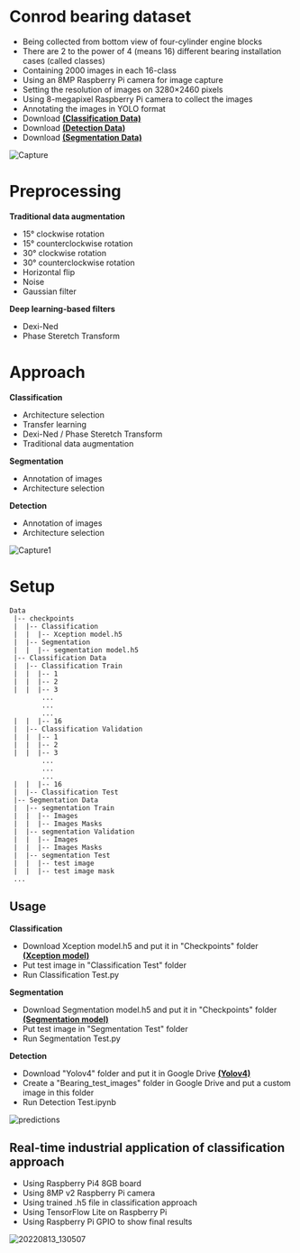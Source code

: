 # Conrod bearing dataset

- Being collected from bottom view of four-cylinder engine blocks
- There are 2 to the power of 4 (means 16) different bearing installation cases (called classes)
- Containing 2000 images in each 16-class
- Using an 8MP Raspberry Pi camera for image capture
- Setting the resolution of images on 3280×2460 pixels
- Using 8-megapixel Raspberry Pi camera to collect the images
- Annotating the images in YOLO format
- Download [**(Classification Data)**](https://drive.google.com/file/d/1x1fWg54HHkBc4zABBs3n2Szl6izrwr3n/view?usp=sharing)
- Download [**(Detection Data)**](https://drive.google.com/file/d/13qtMvgaqP61M0iQkpjxUt4VBJAKlkvl8/view?usp=sharing)
- Download [**(Segmentation Data)**](https://drive.google.com/file/d/1AxQGpTHrd4rRwLRwhj3ROJuT0lWSpeG5/view?usp=sharing)

![Capture](https://user-images.githubusercontent.com/85845544/197382474-270632ca-1a53-483b-abfa-61344cb1d571.JPG)

# Preprocessing

**Traditional data augmentation**
- 15° clockwise rotation
- 15° counterclockwise rotation
- 30° clockwise rotation
- 30° counterclockwise rotation
- Horizontal flip
- Noise
- Gaussian filter

**Deep learning-based filters**
- Dexi-Ned
- Phase Steretch Transform

# Approach

**Classification**
- Architecture selection
- Transfer learning
- Dexi-Ned / Phase Steretch Transform
- Traditional data augmentation

**Segmentation**
- Annotation of images
- Architecture selection

**Detection**
- Annotation of images
- Architecture selection

![Capture1](https://user-images.githubusercontent.com/85845544/197391026-5b557bc0-319d-435d-b1e0-bedb894362fd.PNG)

# Setup
```
Data
 |-- checkpoints
 |  |-- Classification 
 |  |  |-- Xception model.h5
 |  |-- Segmentation 
 |  |  |-- segmentation model.h5
 |-- Classification Data
 |  |-- Classification Train
 |  |  |-- 1
 |  |  |-- 2
 |  |  |-- 3
        ...
        ...
        ...
 |  |  |-- 16
 |  |-- Classification Validation
 |  |  |-- 1
 |  |  |-- 2
 |  |  |-- 3
        ...
        ...
        ...
 |  |  |-- 16
 |  |-- Classification Test
 |-- Segmentation Data
 |  |-- segmentation Train
 |  |  |-- Images
 |  |  |-- Images Masks
 |  |-- segmentation Validation
 |  |  |-- Images
 |  |  |-- Images Masks
 |  |-- segmentation Test
 |  |  |-- test image
 |  |  |-- test image mask
 ...
```
## Usage

**Classification**
- Download Xception model.h5 and put it in "Checkpoints" folder [**(Xception model)**](https://drive.google.com/file/d/1pkuIa-d7a8mNGxbwka7QeBu-W3zoBXpZ/view?usp=sharing)
- Put test image in "Classification Test" folder
- Run Classification Test.py

**Segmentation**
- Download Segmentation model.h5 and put it in "Checkpoints" folder [**(Segmentation model)**](https://drive.google.com/file/d/1Lgp7sLMFQNq0uQMpmch66KbsrDpPzbk_/view?usp=sharing)
- Put test image in "Segmentation Test" folder
- Run Segmentation Test.py

**Detection**

- Download "Yolov4" folder and put it in Google Drive [**(Yolov4)**](https://drive.google.com/drive/folders/1EDUZ6yi2qUP65OGfx7cfDpPRSNAvPrPe?usp=sharing)
- Create a "Bearing_test_images" folder in Google Drive and put a custom image in this folder
- Run Detection Test.ipynb

![predictions ](https://user-images.githubusercontent.com/85845544/197379493-e1580868-cd68-471b-ba76-e1334bfe0647.jpg)

## Real-time industrial application of classification approach

- Using Raspberry Pi4 8GB board
- Using 8MP v2 Raspberry Pi camera
- Using trained .h5 file in classification approach
- Using TensorFlow Lite on Raspberry Pi
- Using Raspberry Pi GPIO to show final results

![20220813_130507](https://user-images.githubusercontent.com/85845544/197379046-95c4e241-56b0-4b53-8c7b-b8fd0365ac75.jpg)
